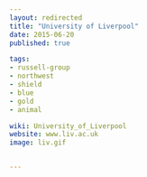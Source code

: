 ```yaml
---
layout: redirected
title: "University of Liverpool"
date: 2015-06-20
published: true

tags:
- russell-group
- northwest
- shield
- blue
- gold
- animal

wiki: University_of_Liverpool
website: www.liv.ac.uk
image: liv.gif


---
```

